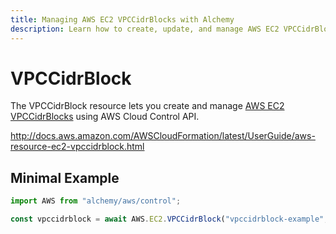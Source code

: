 ```yaml
---
title: Managing AWS EC2 VPCCidrBlocks with Alchemy
description: Learn how to create, update, and manage AWS EC2 VPCCidrBlocks using Alchemy Cloud Control.
---
```


# VPCCidrBlock

The VPCCidrBlock resource lets you create and manage [AWS EC2 VPCCidrBlocks](https://docs.aws.amazon.com/ec2/latest/userguide/) using AWS Cloud Control API.

http://docs.aws.amazon.com/AWSCloudFormation/latest/UserGuide/aws-resource-ec2-vpccidrblock.html

## Minimal Example

```ts
import AWS from "alchemy/aws/control";

const vpccidrblock = await AWS.EC2.VPCCidrBlock("vpccidrblock-example", { VpcId: "example-vpcid" });
```

